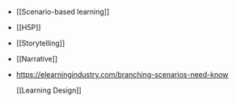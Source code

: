 - [[Scenario-based learning]]
- [[H5P]]
- [[Storytelling]]
- [[Narrative]]
- https://elearningindustry.com/branching-scenarios-need-know
  
  [[Learning Design]]